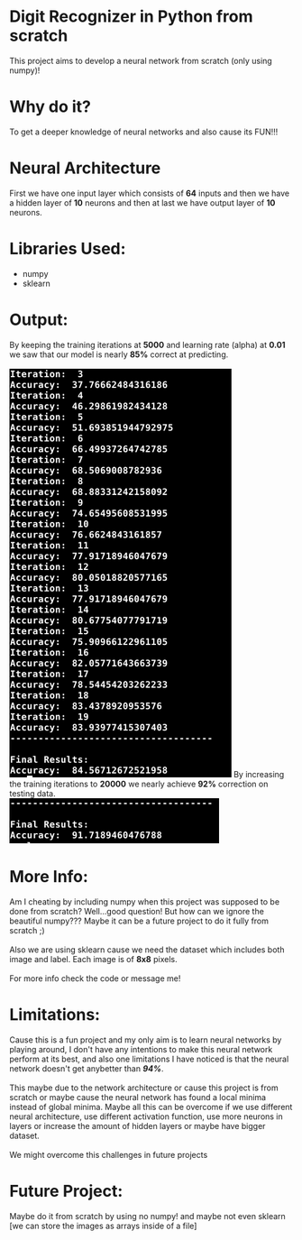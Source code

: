 # Digit Recognizer in Python from scratch
This project aims to develop a neural network from scratch (only using numpy)!
    
# Why do it?
To get a deeper knowledge of neural networks and also cause its FUN!!!
    
# Neural Architecture
First we have one input layer which consists of **64** inputs and then we have a hidden layer of **10** neurons and then at last we have output layer of **10** neurons.

# Libraries Used:
- numpy
- sklearn

# Output:
By keeping the training iterations at **5000** and learning rate (alpha) at **0.01** we saw that our model is nearly **85%** correct at predicting.<br><br>
![Output 1](/images/minimalOutcome.png)
By increasing the training iterations to **20000** we nearly achieve **92%** correction on testing data. <br>
![Output 2](/images/currentMaxOutcome.png)
    
# More Info:
Am I cheating by including numpy when this project was supposed to be done from scratch? Well...good question! But how can we ignore the beautiful numpy??? Maybe it can be a future project to do it fully from scratch ;) <br><br>
Also we are using sklearn cause we need the dataset which includes both image and label. Each image is of **8x8** pixels. <br><br>
For more info check the code or message me!

# Limitations:
Cause this is a fun project and my only aim is to learn neural networks by playing around, I don't have any intentions to make this neural network perform at its best, and also one limitations I have noticed is that the neural network doesn't get anybetter than ***94%***.<br><br>
This maybe due to the network architecture or cause this project is from scratch or maybe cause the neural network has found a local minima instead of global minima. Maybe all this can be overcome if we use different neural architecture, use different activation function, use more neurons in layers or increase the amount of hidden layers or maybe have bigger dataset.<br><br>
We might overcome this challenges in future projects

# Future Project:
Maybe do it from scratch by using no numpy! and maybe not even sklearn [we can store the images as arrays inside of a file]